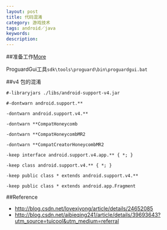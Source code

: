 ```yaml
---
layout: post
title: 代码混淆
category: 游戏技术
tags: android／java
keywords: 
description: 
---
```


##准备工作[More](http://blog.csdn.net/p106786860/article/details/12168703)

ProguardGui工具`sdk\tools\proguard\bin\proguardgui.bat`

##v4 包的混淆

```
#-libraryjars ./libs/android-support-v4.jar

#-dontwarn android.support.**

-dontwarn android.support.v4.**

-dontwarn **CompatHoneycomb

-dontwarn **CompatHoneycombMR2

-dontwarn **CompatCreatorHoneycombMR2

-keep interface android.support.v4.app.** { *; }

-keep class android.support.v4.** { *; }

-keep public class * extends android.support.v4.**

-keep public class * extends android.app.Fragment
```

##Reference

* <http://blog.csdn.net/lovexjyong/article/details/24652085>
* <http://blog.csdn.net/aibieqing241/article/details/39693643?utm_source=tuicool&utm_medium=referral>